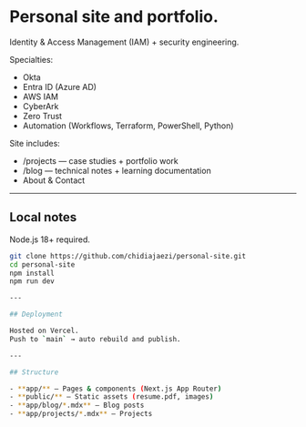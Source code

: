 # Personal site and portfolio.  
Identity & Access Management (IAM) + security engineering.  

Specialties:
- Okta
- Entra ID (Azure AD)
- AWS IAM
- CyberArk
- Zero Trust
- Automation (Workflows, Terraform, PowerShell, Python)

Site includes:
- /projects — case studies + portfolio work
- /blog — technical notes + learning documentation
- About & Contact

---

## Local notes
Node.js 18+ required.

```bash
git clone https://github.com/chidiajaezi/personal-site.git
cd personal-site
npm install
npm run dev

---

## Deployment

Hosted on Vercel.  
Push to `main` → auto rebuild and publish.

---

## Structure

- **app/** — Pages & components (Next.js App Router)  
- **public/** — Static assets (resume.pdf, images)  
- **app/blog/*.mdx** — Blog posts  
- **app/projects/*.mdx** — Projects

